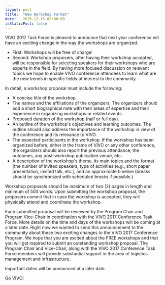 ```yaml
---
layout: post
title:  "New Workshop Format"
date:   2016-12-16 08:00:00
isStaticPost: false
---
```



VIVO 2017 Task Force is pleased to announce that next year conference will have an exciting change in the way the workshops are organized.

* First: Workshops will be free of charge!
* Second: Workshop proposers, after having their workshop accepted, will be responsible for selecting speakers for their workshops who are experts in the field. By having more focused discussion on relevant topics we hope to enable VIVO conference attendees to learn what are the new trends in specific fields of interest to the community. 
 
In detail, a workshop proposal must include the following:
* A concise title of the workshop.
* The names and the affiliations of the organizers. The organizers should add a short biographical note with their areas of expertise and their experience in organizing workshops or related events.
* Proposed duration of the workshop (half or full day).
* An outline of the workshop's objectives and learning outcomes. The outline should also address the importance of the workshop in view of the conference and its relevance to VIVO.
* The expected participants in the workshop. If the workshop has been organized before, either in the frame of VIVO or any other conference, the organizers should also report the previous attendance, the outcomes, any post-workshop publication venue, etc.
* A description of the workshop's theme, its main topics and the format (the number of invited speakers, type of activities (e.g., short paper presentation, invited talk, etc.), and an approximate timeline (breaks should be synchronized with scheduled breaks if possible.)
 
Workshop proposals should be maximum of two (2) pages in length and minimum of 500 words. Upon submitting the workshop proposal, the proposers commit that in case the workshop is accepted, they will physically attend and coordinate the workshop.
 
Each submitted proposal will be reviewed by the Program Chair and Program Vice-Chair in coordination with the VIVO  2017 Conference Task Force.
More details on the time and days of the workshops will be coming at a later date. Right now we wanted to send this announcement to the community about these two exciting changes to the VIVO 2017 Conference Program. We hope that you are excited about the FREE workshops and that you will get inspired to submit an outstanding workshop proposal. The Program Chair and Vice-Chair, along with the VIVO 2017 Conference Task Force members will provide substantial support in the area of logistics management and infrastructure.
 
Important dates will be announced at a later date.
 
Go VIVO!
